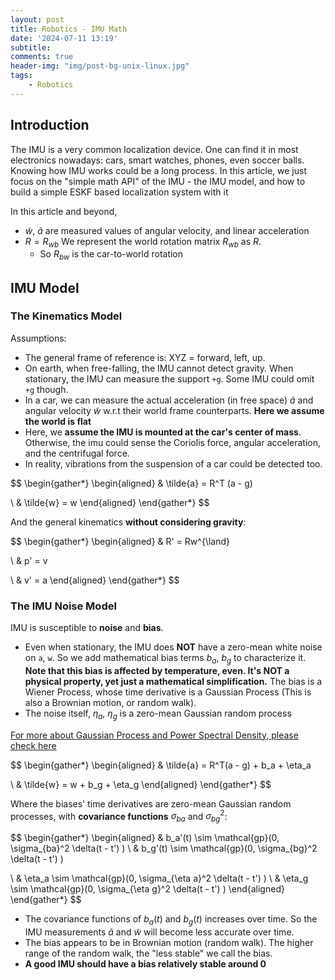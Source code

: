 ```yaml
---
layout: post
title: Robotics - IMU Math
date: '2024-07-11 13:19'
subtitle: 
comments: true
header-img: "img/post-bg-unix-linux.jpg"
tags:
    - Robotics
---
```


## Introduction

The IMU is a very common localization device. One can find it in most electronics nowadays: cars, smart watches, phones, even soccer balls. Knowing how IMU works could be a long process. In this article, we just focus on the "simple math API" of the IMU - the IMU model, and how to build a simple ESKF based localization system with it

In this article and beyond,

- $\tilde{w}$, $\tilde{a}$ are measured values of angular velocity, and linear acceleration
- $R = R_{wb}$ We represent the world rotation matrix $R_{wb}$ as $R$.
    - So $R_{bw}$ is the car-to-world rotation

## IMU Model

### The Kinematics Model

Assumptions:

- The general frame of reference is: XYZ = forward, left, up. 
- On earth, when free-falling, the IMU cannot detect gravity. When stationary, the IMU can measure the support `+g`. Some IMU could omit `+g` though.
- In a car, we can measure the actual acceleration (in free space) $\tilde{a}$ and angular velocity $\tilde{w}$ w.r.t their world frame counterparts. **Here we assume the world is flat**
- Here, we **assume the IMU is mounted at the car's center of mass**. Otherwise, the imu could sense the Coriolis force, angular acceleration, and the centrifugal force. 
- In reality, vibrations from the suspension of a car could be detected too.

$$
\begin{gather*}
\begin{aligned}
& \tilde{a} = R^T (a - g)

\\
& \tilde{w} = w
\end{aligned}
\end{gather*}
$$

And the general kinematics **without considering gravity**:

$$
\begin{gather*}
\begin{aligned}
& R' = Rw^{\land}

\\
& p' = v

\\
& v' = a
\end{aligned}
\end{gather*}
$$


### The IMU Noise Model

IMU is susceptible to **noise** and **bias**. 
- Even when stationary, the IMU does **NOT** have a zero-mean white noise on `a`, `w`. So we add mathematical bias terms $b_a$, $b_g$ to characterize it. **Note that this bias is affected by temperature, even. It's NOT a physical property, yet just a mathematical simplification.** The bias is a Wiener Process, whose time derivative is a Gaussian Process (This is also a Brownian motion, or random walk).
- The noise itself, $\eta_a$, $\eta_g$ is a zero-mean Gaussian random process

[For more about Gaussian Process and Power Spectral Density, please check here](../2017/2017-06-03-stats-basic-recap.markdown)

$$
\begin{gather*}
\begin{aligned}
& \tilde{a} = R^T(a - g) + b_a + \eta_a

\\
& \tilde{w} = w + b_g + \eta_g
\end{aligned}
\end{gather*}
$$

Where the biases' time derivatives are zero-mean Gaussian random processes, with **covariance functions** $\sigma_{ba}$ and $\sigma_{bg}^2$:

$$
\begin{gather*}
\begin{aligned}
& b_a'(t) \sim \mathcal{gp}(0, \sigma_{ba}^2 \delta(t - t') )
\\
& b_g'(t) \sim \mathcal{gp}(0, \sigma_{bg}^2 \delta(t - t') )

\\
& \eta_a \sim \mathcal{gp}(0, \sigma_{\eta a}^2 \delta(t - t') )
\\
& \eta_g \sim \mathcal{gp}(0, \sigma_{\eta g}^2 \delta(t - t') )
\end{aligned}
\end{gather*}
$$

- The covariance functions of $b_a(t)$ and $b_g(t)$ increases over time. So the IMU measurements $\tilde{a}$ and $\tilde{w}$ will become less accurate over time. 
- The bias appears to be in Brownian motion (random walk). The higher range of the random walk, the "less stable" we call the bias.
- **A good IMU should have a bias relatively stable around 0** 

